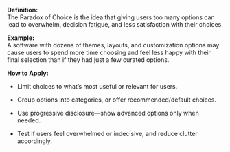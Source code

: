 **Definition:**  
The Paradox of Choice is the idea that giving users too many options can lead to overwhelm, decision fatigue, and less satisfaction with their choices.

**Example:**  
A software with dozens of themes, layouts, and customization options may cause users to spend more time choosing and feel less happy with their final selection than if they had just a few curated options.

**How to Apply:**

- Limit choices to what’s most useful or relevant for users.
    
- Group options into categories, or offer recommended/default choices.
    
- Use progressive disclosure—show advanced options only when needed.
    
- Test if users feel overwhelmed or indecisive, and reduce clutter accordingly.